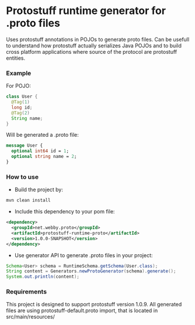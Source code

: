 Protostuff runtime generator for .proto files
====

Uses protostuff annotations in POJOs to generate proto files. Can be usefull to understand how protostuff actually serializes Java POJOs and to build cross platform applications where source of the protocol are protostuff entities.

### Example

For POJO:
```java
class User {
  @Tag(1)
  long id;
  @Tag(2)
  String name;
}
```

Will be generated a .proto file:
```proto
message User {
  optional int64 id = 1;
  optional string name = 2;
}
```

### How to use

* Build the project by:
```sh
mvn clean install
```
* Include this dependency to your pom file:
```xml
<dependency>
  <groupId>net.webby.proto</groupId>
  <artifactId>protostuff-runtime-proto</artifactId>
  <version>1.0.0-SNAPSHOT</version>
</dependency>
```
* Use generator API to generate .proto files in your project:
```java
Schema<User> schema = RuntimeSchema.getSchema(User.class);
String content = Generators.newProtoGenerator(schema).generate();
System.out.println(content);
```

### Requirements

This project is designed to support protostuff version 1.0.9. All generated files are using protostuff-default.proto import, that is located in src/main/resources/
